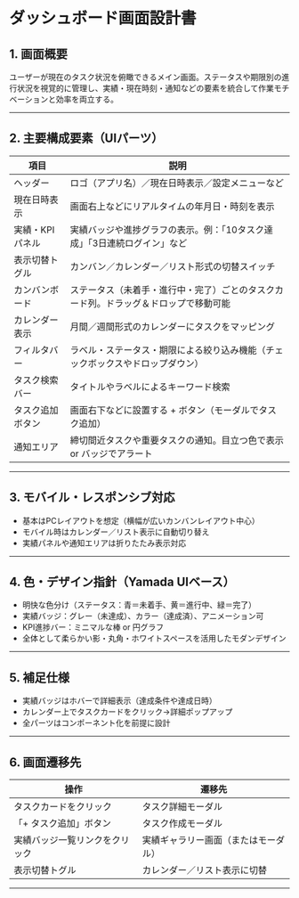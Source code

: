 # ダッシュボード画面設計書

## 1. 画面概要

ユーザーが現在のタスク状況を俯瞰できるメイン画面。ステータスや期限別の進行状況を視覚的に管理し、実績・現在時刻・通知などの要素を統合して作業モチベーションと効率を両立する。

---

## 2. 主要構成要素（UIパーツ）

| 項目                 | 説明                                                                 |
|--------------------|----------------------------------------------------------------------|
| ヘッダー             | ロゴ（アプリ名）／現在日時表示／設定メニューなど                                  |
| 現在日時表示         | 画面右上などにリアルタイムの年月日・時刻を表示                                      |
| 実績・KPIパネル       | 実績バッジや進捗グラフの表示。例：「10タスク達成」「3日連続ログイン」など                         |
| 表示切替トグル        | カンバン／カレンダー／リスト形式の切替スイッチ                                      |
| カンバンボード        | ステータス（未着手・進行中・完了）ごとのタスクカード列。ドラッグ＆ドロップで移動可能                     |
| カレンダー表示        | 月間／週間形式のカレンダーにタスクをマッピング                                     |
| フィルタバー          | ラベル・ステータス・期限による絞り込み機能（チェックボックスやドロップダウン）                   |
| タスク検索バー        | タイトルやラベルによるキーワード検索                                             |
| タスク追加ボタン       | 画面右下などに設置する + ボタン（モーダルでタスク追加）                                 |
| 通知エリア           | 締切間近タスクや重要タスクの通知。目立つ色で表示 or バッジでアラート                          |

---

## 3. モバイル・レスポンシブ対応

- 基本はPCレイアウトを想定（横幅が広いカンバンレイアウト中心）
- モバイル時はカレンダー／リスト表示に自動切り替え
- 実績パネルや通知エリアは折りたたみ表示対応

---

## 4. 色・デザイン指針（Yamada UIベース）

- 明快な色分け（ステータス：青＝未着手、黄＝進行中、緑＝完了）
- 実績バッジ：グレー（未達成）、カラー（達成済）、アニメーション可
- KPI進捗バー：ミニマルな棒 or 円グラフ
- 全体として柔らかい影・丸角・ホワイトスペースを活用したモダンデザイン

---

## 5. 補足仕様

- 実績バッジはホバーで詳細表示（達成条件や達成日時）
- カレンダー上でタスクカードをクリック→詳細ポップアップ
- 全パーツはコンポーネント化を前提に設計

---

## 6. 画面遷移先

| 操作                     | 遷移先                     |
|------------------------|--------------------------|
| タスクカードをクリック         | タスク詳細モーダル              |
| 「+ タスク追加」ボタン        | タスク作成モーダル              |
| 実績バッジ一覧リンクをクリック    | 実績ギャラリー画面（またはモーダル）   |
| 表示切替トグル            | カレンダー／リスト表示に切替         |

---

